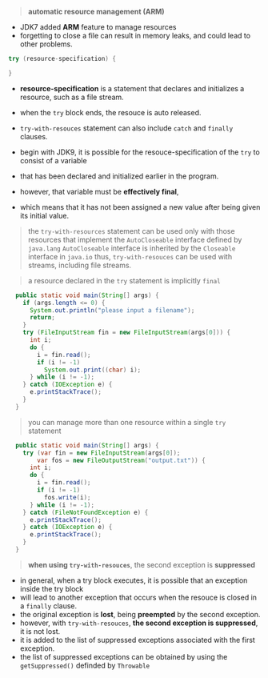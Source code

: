 > **automatic resource management (ARM)**
- JDK7 added **ARM** feature to manage resources
- forgetting to close a file can result in memory leaks, and could lead to other problems.
```java
try (resource-specification) {

}
```
- **resource-specification** is a statement that declares and initializes a resource, such as a file stream.
- when the `try` block ends, the resouce is auto released.
- `try-with-resouces` statement can also include `catch` and `finally` clauses.

- begin with JDK9, it is possible for the resouce-specification of the `try` to consist of a variable
- that has been declared and initialized earlier in the program.
- however, that variable must be **effectively final**,
- which means that it has not been assigned a new value after being given its initial value.

> the `try-with-resources` statement can be used only with those resources that implement the `AutoCloseable` interface defined by `java.lang`
> `AutoCloseable` interface is inherited by the `Closeable` interface in `java.io`
> thus, `try-with-resouces` can be used with streams, including file streams.

> a resource declared in the `try` statement is implicitly `final`

```java
  public static void main(String[] args) {
    if (args.length <= 0) {
      System.out.println("please input a filename");
      return;
    }
    try (FileInputStream fin = new FileInputStream(args[0])) {
      int i;
      do {
        i = fin.read();
        if (i != -1)
          System.out.print((char) i);
      } while (i != -1);
    } catch (IOException e) {
      e.printStackTrace();
    }
  }
```

> you can manage more than one resource within a single `try` statement

```java
  public static void main(String[] args) {
    try (var fin = new FileInputStream(args[0]);
        var fos = new FileOutputStream("output.txt")) {
      int i;
      do {
        i = fin.read();
        if (i != -1)
          fos.write(i);
      } while (i != -1);
    } catch (FileNotFoundException e) {
      e.printStackTrace();
    } catch (IOException e) {
      e.printStackTrace();
    }
  }
```

> **when using `try-with-resouces`**, the second exception is **suppressed**
- in general, when a try block executes, it is possible that an exception inside the try block
- will lead to another exception that occurs when the resouce is closed in a `finally` clause.
- the original exception is **lost**, being **preempted** by the second exception.
- however, with `try-with-resouces`, **the second exception is suppressed**, it is not lost.
- it is added to the list of suppressed exceptions associated with the first exception.
- the list of suppressed exceptions can be obtained by using the `getSuppressed()` definded by `Throwable`
